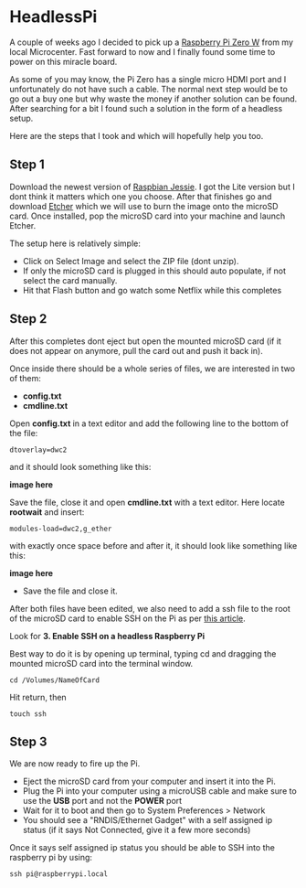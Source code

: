 # HeadlessPi

A couple of weeks ago I decided to pick up a [Raspberry Pi Zero W](http://www.microcenter.com/product/475267/zero_wireless_development_board) from my local Microcenter. Fast forward to now and I finally found some time to power on this miracle board. 

As some of you may know, the Pi Zero has a single micro HDMI port and I unfortunately do not have such a cable. The normal next step would be to go out a buy one but why waste the money if another solution can be found. After searching for a bit I found such a solution in the form of a headless setup.

Here are the steps that I took and which will hopefully help you too.


## Step 1

Download the newest version of [Raspbian Jessie](https://www.raspberrypi.org/downloads/raspbian/).
I got the Lite version but I dont think it matters which one you choose. After that finishes go and download [Etcher](https://etcher.io/) which we will use to burn the image onto the microSD card. Once installed, pop the microSD card into your machine and launch Etcher.

The setup here is relatively simple:
- Click on Select Image and select the ZIP file (dont unzip).
- If only the microSD card is plugged in this should auto populate, if not select the card manually.
- Hit that Flash button and go watch some Netflix while this completes

## Step 2

After this completes dont eject but open the mounted microSD card (if it does not appear on anymore, pull the card out and push it back in).

Once inside there should be a whole series of files, we are interested in two of them:
- **config.txt**
- **cmdline.txt**

Open **config.txt** in a text editor and add the following line to the bottom of the file:
```
dtoverlay=dwc2
```
and it should look something like this:

**image here**

Save the file, close it and open **cmdline.txt** with a text editor. 
Here locate **rootwait** and insert: 
```
modules-load=dwc2,g_ether
```
with exactly once space before and after it, it should look like something like this:

**image here**

- Save the file and close it. 

After both files have been edited, we also need to add a ssh file to the root of the microSD card to enable SSH on the Pi as per [this article](https://www.raspberrypi.org/documentation/remote-access/ssh/). 

Look for **3. Enable SSH on a headless Raspberry Pi**

Best way to do it is by opening up terminal, typing cd and dragging the mounted microSD card into the terminal window. 
```
cd /Volumes/NameOfCard
```
Hit return, then
```
touch ssh
```

## Step 3

We are now ready to fire up the Pi. 

- Eject the microSD card from your computer and insert it into the Pi.
- Plug the Pi into your computer using a microUSB cable and make sure to use the **USB** port and not the **POWER** port
- Wait for it to boot and then go to System Preferences > Network
- You should see a "RNDIS/Ethernet Gadget" with a self assigned ip status (if it says Not Connected, give it a few more seconds)

Once it says self assigned ip status you should be able to SSH into the raspberry pi by using:
```
ssh pi@raspberrypi.local
```

